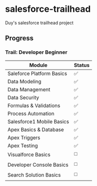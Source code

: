 # salesforce-trailhead
Duy's salesforce trailhead project

## Progress

### Trail: Developer Beginner

| Module | Status |
| ------ | ------ |
| Saleforce Platform Basics | :white_check_mark: |
| Data Modeling | :white_check_mark: |
| Data Management | :white_check_mark: |
| Data Security | :white_check_mark: |
| Formulas & Validations | :white_check_mark: |
| Process Automation | :white_check_mark: |
| Salesforce1 Mobile Basics | :white_check_mark: |
| Apex Basics & Database | :white_check_mark: |
| Apex Triggers | :white_check_mark: |
| Apex Testing | :white_check_mark: |
| Visualforce Basics | :white_medium_square: |
| Developer Console Basics | :white_medium_square: |
| Search Solution Basics | :white_medium_square: |
